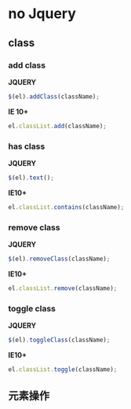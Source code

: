 # no Jquery
## class
### add class

**JQUERY**
```javascript
$(el).addClass(className);
```

**IE 10+**
```javascript
el.classList.add(className);
```

### has class

**JQUERY**
```javascript
$(el).text();
```

**IE10+**
```javascript
el.classList.contains(className);
```

### remove class
**JQUERY**
```javascript
$(el).removeClass(className);
```

**IE10+**
```javascript
el.classList.remove(className);
```

### toggle class
**JQUERY**
```javascript
$(el).toggleClass(className);
```

**IE10+**
```javascript
el.classList.toggle(className);
```

## 元素操作







